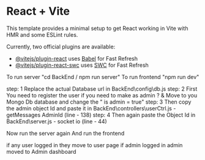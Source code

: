 # React + Vite

This template provides a minimal setup to get React working in Vite with HMR and some ESLint rules.

Currently, two official plugins are available:

- [@vitejs/plugin-react](https://github.com/vitejs/vite-plugin-react/blob/main/packages/plugin-react/README.md) uses [Babel](https://babeljs.io/) for Fast Refresh
- [@vitejs/plugin-react-swc](https://github.com/vitejs/vite-plugin-react-swc) uses [SWC](https://swc.rs/) for Fast Refresh

To run server "cd BackEnd / npm run server"
To run frontend "npm run dev"

step: 1 Replace the actual Database url in BackEnd\config\db.js
step: 2 First You need to register the user if you need to make as admin ? & Move to you Mongo Db database and change the " is admin = true"
step: 3 Then copy the admin object Id and paste it in BackEnd\controllers\userCtrl.js -  getMessages AdminId (line - 138)
step: 4 Then again paste the Object Id in BackEnd\server.js - socket io (line - 44)

Now run the server again
And run the frontend

if any user logged in they move to user page
if admin logged in admin moved to Admin dashboard

